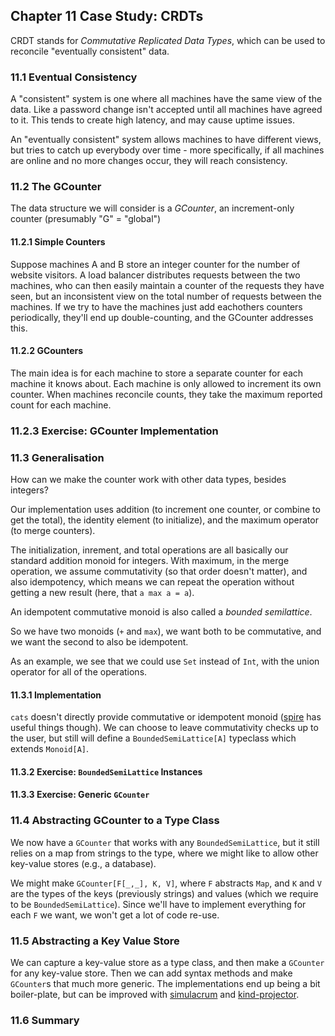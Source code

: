 ## Chapter 11 Case Study: CRDTs

CRDT stands for *Commutative Replicated Data Types*, which can be used to reconcile "eventually consistent" data.

### 11.1 Eventual Consistency

A "consistent" system is one where all machines have the same view of the data. Like a password change isn't
accepted until all machines have agreed to it. This tends to create high latency, and may cause uptime issues.

An "eventually consistent" system allows machines to have different views, but tries to catch up everybody over
time - more specifically, if all machines are online and no more changes occur, they will reach consistency.

### 11.2 The GCounter

The data structure we will consider is a *GCounter*, an increment-only counter (presumably "G" = "global")

#### 11.2.1 Simple Counters

Suppose machines A and B store an integer counter for the number of website visitors. A load balancer distributes
requests between the two machines, who can then easily maintain a counter of the requests they have seen, but
an inconsistent view on the total number of requests between the machines. If we try to have the machines
just add eachothers counters periodically, they'll end up double-counting, and the GCounter addresses this.

#### 11.2.2 GCounters

The main idea is for each machine to store a separate counter for each machine it knows about. Each machine
is only allowed to increment its own counter. When machines reconcile counts, they take the maximum reported
count for each machine.

### 11.2.3 Exercise: GCounter Implementation

### 11.3 Generalisation

How can we make the counter work with other data types, besides integers?

Our implementation uses addition (to increment one counter, or combine to get the total), the identity
element (to initialize), and the maximum operator (to merge counters).

The initialization, inrement, and total operations are all basically our standard addition monoid for
integers. With maximum, in the merge operation, we assume commutativity (so that order doesn't matter),
and also idempotency, which means we can repeat the operation without getting a new result (here, that
`a max a = a`).

An idempotent commutative monoid is also called a *bounded semilattice*.

So we have two monoids (`+` and `max`), we want both to be commutative, and we want the second to also
be idempotent.

As an example, we see that we could use `Set` instead of `Int`, with the union operator for all of the
operations.

#### 11.3.1 Implementation

`cats` doesn't directly provide commutative or idempotent monoid ([spire](https://github.com/non/spire)
has useful things though). We can choose to leave commutativity checks up to the user, but still will
define a `BoundedSemiLattice[A]` typeclass which extends `Monoid[A]`.

#### 11.3.2 Exercise: `BoundedSemiLattice` Instances

#### 11.3.3 Exercise: Generic `GCounter`

### 11.4 Abstracting GCounter to a Type Class

We now have a `GCounter` that works with any `BoundedSemiLattice`, but it still relies on a map from
strings to the type, where we might like to allow other key-value stores (e.g., a database).

We might make `GCounter[F[_,_], K, V]`, where `F` abstracts `Map`, and `K` and `V` are the types of
the keys (previously strings) and values (which we require to be `BoundedSemiLattice`). Since we'll
have to implement everything for each `F` we want, we won't get a lot of code re-use.

### 11.5 Abstracting a Key Value Store

We can capture a key-value store as a type class, and then make a `GCounter` for any key-value store.
Then we can add syntax methods and make `GCounter`s that much more generic. The implementations end
up being a bit boiler-plate, but can be improved with
[simulacrum](https://github.com/mpilquist/simulacrum) and [kind-projector](https://github.com/non/kind-projector).

### 11.6 Summary

